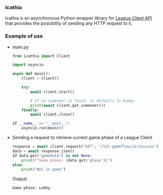 ### **Icathia**

Icathia is an asynchronous Python wrapper library for [League Client API](https://developer.riotgames.com/docs/lol#league-client-api) that provides the possibility of sending any HTTP request to it.

### **Example of use**
* main.py

    ```python
    from icathia import Client

    import asyncio

    async def main():
        client = Client()

        try:
            await client.start()

            # If no summoner is found, it defaults to Dummy
            print(await client.get_summoner())
        finally:
            await client.close()

    if __name__ == "__main__":
        asyncio.run(main())
    ```

* Sending a request to retrieve current game phase of a League Client
    ```python
    response = await client.request("GET", "/lol-gameflow/v1/session")
    data = await response.json()
    if data.get("gameData") is not None:
        print(f"Game phase: {data.get('phase')}")
    else:
        print("Not in game")
    ```
    Output:
    ```
    Game phase: Lobby
    ```